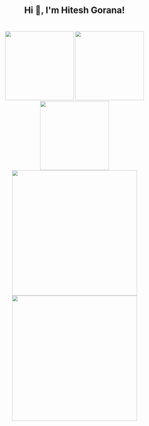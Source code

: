 <h1 align="center">Hi 👋, I'm Hitesh Gorana!</h1>
<br>

<p align = "center">
  <img src = "https://road-to-kaggle-grandmaster.vercel.app/api/badges/coolcoder22/competition" width = 220>
  <img src = "https://road-to-kaggle-grandmaster.vercel.app/api/badges/coolcoder22/notebook" width = 220>
  <img src = "https://road-to-kaggle-grandmaster.vercel.app/api/badges/coolcoder22/discussion" width = 220>
  
  <br>
  <img src = "https://github-readme-stats.vercel.app/api?username=hiteshgorana&show_icons=true&theme=bear" width = 400>
  <img src = "https://github-readme-streak-stats.herokuapp.com?user=hiteshgorana&theme=dark&hide_border=true&date_format=M%20j%5B%2C%20Y%5D" width = 400>
</p>
